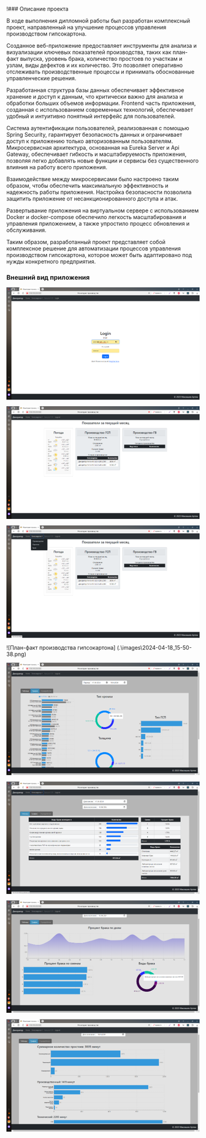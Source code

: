 !### Описание проекта

В ходе выполнения дипломной работы был разработан комплексный проект, направленный на улучшение процессов управления производством гипсокартона. 

Созданное веб-приложение предоставляет инструменты для анализа и визуализации ключевых показателей производства, таких как план-факт выпуска, уровень брака, количество простоев по участкам и узлам, виды дефектов и их количество. Это позволяет оперативно отслеживать производственные процессы и принимать обоснованные управленческие решения.


Разработанная структура базы данных обеспечивает эффективное хранение и доступ к данным, что критически важно для анализа и обработки больших объемов информации. Frontend часть приложения, созданная с использованием современных технологий, обеспечивает удобный и интуитивно понятный интерфейс для пользователей.


Система аутентификации пользователей, реализованная с помощью Spring Security, гарантирует безопасность данных и ограничивает доступ к приложению только авторизованным пользователям. Микросервисная архитектура, основанная на Eureka Server и Api Gateway, обеспечивает гибкость и масштабируемость приложения, позволяя легко добавлять новые функции и сервисы без существенного влияния на работу всего приложения.


Взаимодействие между микросервисами было настроено таким образом, чтобы обеспечить максимальную эффективность и надежность работы приложения. Настройка безопасности позволила защитить приложение от несанкционированного доступа и атак.


Развертывание приложения на виртуальном сервере с использованием Docker и docker-compose обеспечило легкость масштабирования и управления приложением, а также упростило процесс обновления и обслуживания.


Таким образом, разработанный проект представляет собой комплексное решение для автоматизации процессов управления производством гипсокартона, которое может быть адаптировано под нужды конкретного предприятия.

### Внешний вид приложения

![Страница входа](https://github.com/artem-maklashev/dimplom_gb/blob/microservices/images/2024-04-18_15-49-37.png)

![Главная страница](.\images\2024-04-18_15-50-04.png)

![Панель навигации](.\images\2024-04-18_15-50-24.png)

![План-факт производства гипсокартона]
(.\images\2024-04-18_15-50-38.png)

![Графики показателей производства гипсокартона](.\images\2024-04-18_15-52-51.png)

![Визуализация данных по дефектам](.\images\2024-04-18_15-53-07.png)

![Графическое представление данных по дефектам](.\images\2024-04-18_15-53-44.png)

![Данные по простоям производства гипсокартона](.\images\2024-04-18_15-54-07.png)
